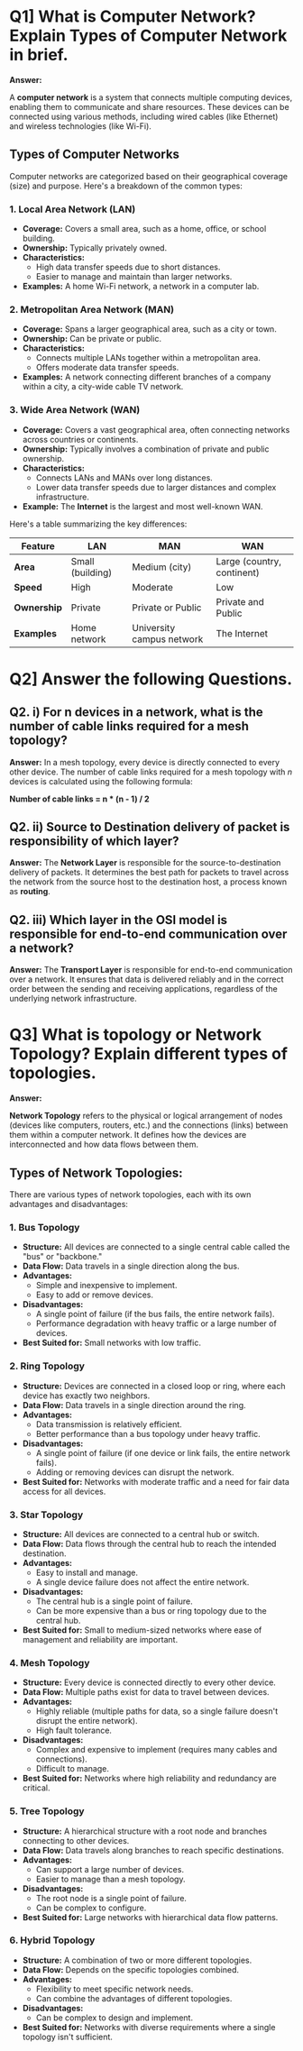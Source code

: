 
# Q1] What is Computer Network? Explain Types of Computer Network in brief. 

**Answer:**

A **computer network** is a system that connects multiple computing devices, enabling them to communicate and share resources. These devices can be connected using various methods, including wired cables (like Ethernet) and wireless technologies (like Wi-Fi). 

## Types of Computer Networks

Computer networks are categorized based on their geographical coverage (size) and purpose. Here's a breakdown of the common types:

### 1. Local Area Network (LAN)

* **Coverage:**  Covers a small area, such as a home, office, or school building. 
* **Ownership:** Typically privately owned.
* **Characteristics:** 
    * High data transfer speeds due to short distances.
    * Easier to manage and maintain than larger networks.
* **Examples:**  A home Wi-Fi network, a network in a computer lab.

### 2. Metropolitan Area Network (MAN)

* **Coverage:** Spans a larger geographical area, such as a city or town.
* **Ownership:** Can be private or public.
* **Characteristics:**
    * Connects multiple LANs together within a metropolitan area.
    * Offers moderate data transfer speeds.
* **Examples:** A network connecting different branches of a company within a city, a city-wide cable TV network.

### 3. Wide Area Network (WAN)

* **Coverage:** Covers a vast geographical area, often connecting networks across countries or continents.
* **Ownership:** Typically involves a combination of private and public ownership.
* **Characteristics:**
    * Connects LANs and MANs over long distances.
    * Lower data transfer speeds due to larger distances and complex infrastructure.
* **Example:** The **Internet** is the largest and most well-known WAN.

Here's a table summarizing the key differences:

| Feature       | LAN              | MAN                          | WAN                                 |
|---------------|-------------------|-------------------------------|---------------------------------------|
| **Area**       | Small (building)  | Medium (city)                 | Large (country, continent)          |
| **Speed**      | High             | Moderate                      | Low                                  |
| **Ownership** | Private          | Private or Public             | Private and Public                     |
| **Examples**    | Home network     | University campus network     | The Internet                        | 

# Q2] Answer the following Questions.

## Q2. i) For n devices in a network, what is the number of cable links required for a mesh topology?

**Answer:** In a mesh topology, every device is directly connected to every other device. The number of cable links required for a mesh topology with *n* devices is calculated using the following formula: 

**Number of cable links = n * (n - 1) / 2**

## Q2. ii) Source to Destination delivery of packet is responsibility of which layer?

**Answer:**  The **Network Layer** is responsible for the source-to-destination delivery of packets. It determines the best path for packets to travel across the network from the source host to the destination host, a process known as **routing**.

## Q2. iii) Which layer in the OSI model is responsible for end-to-end communication over a network?

**Answer:**  The **Transport Layer** is responsible for end-to-end communication over a network. It ensures that data is delivered reliably and in the correct order between the sending and receiving applications, regardless of the underlying network infrastructure. 

# Q3] What is topology or Network Topology? Explain different types of topologies.

**Answer:**

**Network Topology** refers to the physical or logical arrangement of nodes (devices like computers, routers, etc.) and the connections (links) between them within a computer network. It defines how the devices are interconnected and how data flows between them. 

## Types of Network Topologies:

There are various types of network topologies, each with its own advantages and disadvantages:

### 1. Bus Topology

* **Structure:** All devices are connected to a single central cable called the "bus" or "backbone."
* **Data Flow:** Data travels in a single direction along the bus.
* **Advantages:**
    * Simple and inexpensive to implement.
    * Easy to add or remove devices.
* **Disadvantages:**
    * A single point of failure (if the bus fails, the entire network fails).
    * Performance degradation with heavy traffic or a large number of devices.
* **Best Suited for:** Small networks with low traffic.

### 2. Ring Topology

* **Structure:** Devices are connected in a closed loop or ring, where each device has exactly two neighbors.
* **Data Flow:** Data travels in a single direction around the ring.
* **Advantages:**
    * Data transmission is relatively efficient.
    * Better performance than a bus topology under heavy traffic.
* **Disadvantages:**
    * A single point of failure (if one device or link fails, the entire network fails).
    * Adding or removing devices can disrupt the network.
* **Best Suited for:** Networks with moderate traffic and a need for fair data access for all devices.

### 3. Star Topology

* **Structure:** All devices are connected to a central hub or switch.
* **Data Flow:** Data flows through the central hub to reach the intended destination.
* **Advantages:**
    * Easy to install and manage.
    * A single device failure does not affect the entire network.
* **Disadvantages:**
    * The central hub is a single point of failure.
    * Can be more expensive than a bus or ring topology due to the central hub.
* **Best Suited for:**  Small to medium-sized networks where ease of management and reliability are important.

### 4. Mesh Topology

* **Structure:** Every device is connected directly to every other device.
* **Data Flow:** Multiple paths exist for data to travel between devices.
* **Advantages:**
    * Highly reliable (multiple paths for data, so a single failure doesn't disrupt the entire network).
    * High fault tolerance.
* **Disadvantages:**
    * Complex and expensive to implement (requires many cables and connections).
    * Difficult to manage.
* **Best Suited for:** Networks where high reliability and redundancy are critical.

### 5. Tree Topology

* **Structure:**  A hierarchical structure with a root node and branches connecting to other devices.
* **Data Flow:**  Data travels along branches to reach specific destinations.
* **Advantages:**
    * Can support a large number of devices.
    * Easier to manage than a mesh topology.
* **Disadvantages:**
    * The root node is a single point of failure.
    * Can be complex to configure.
* **Best Suited for:** Large networks with hierarchical data flow patterns.

### 6. Hybrid Topology

* **Structure:** A combination of two or more different topologies. 
* **Data Flow:** Depends on the specific topologies combined.
* **Advantages:**
    * Flexibility to meet specific network needs.
    * Can combine the advantages of different topologies.
* **Disadvantages:**
    * Can be complex to design and implement.
* **Best Suited for:**  Networks with diverse requirements where a single topology isn't sufficient.




